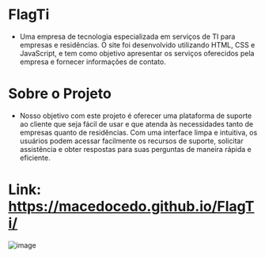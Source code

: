 # FlagTi
- Uma empresa de tecnologia especializada em serviços de TI para empresas e residências.
O site foi desenvolvido utilizando HTML, CSS e JavaScript, e tem como objetivo apresentar os serviços oferecidos pela empresa e fornecer informações de contato.

# Sobre o Projeto
  
- Nosso objetivo com este projeto é oferecer uma plataforma de suporte ao cliente que seja fácil de usar e que atenda às necessidades tanto de empresas quanto de residências. Com uma interface limpa e intuitiva, os usuários podem acessar facilmente os recursos de suporte, solicitar assistência e obter respostas para suas perguntas de maneira rápida e eficiente.

# Link: https://macedocedo.github.io/FlagTi/

![image](https://github.com/macedocedo/FlagTi/assets/84480587/eae96889-6c8e-4555-be56-967e2a88f979)

